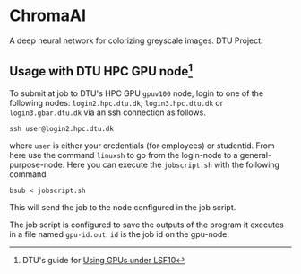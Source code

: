 # ChromaAI
A deep neural network for colorizing greyscale images. DTU Project.

## Usage with DTU HPC GPU node[^1]
To submit at job to DTU's HPC GPU `gpuv100` node, login to one of the following 
nodes: `login2.hpc.dtu.dk`, `login3.hpc.dtu.dk` or `login3.gbar.dtu.dk` via an 
ssh connection as follows.
```
ssh user@login2.hpc.dtu.dk
```
where `user` is either your credentials (for employees) or studentid.
From here use the command `linuxsh` to go from the login-node to a 
general-purpose-node. Here you can execute the `jobscript.sh` with the following
command
```
bsub < jobscript.sh
```
This will send the job to the node configured in the job script.

The job script is configured to save the outputs of the program it executes in
a file named `gpu-id.out`. `id` is the job id on the gpu-node.

[^1]: DTU's guide for [Using GPUs under LSF10](https://www.hpc.dtu.dk/?page_id=2759)